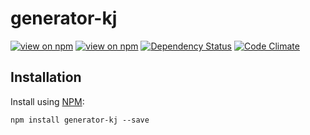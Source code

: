 # generator-kj
[![view on npm](http://img.shields.io/npm/v/generator-kj.svg)](https://www.npmjs.org/package/generator-kj)
[![view on npm](https://img.shields.io/npm/dm/generator-kj.svg)](https://www.npmjs.org/package/generator-kj)
[![Dependency Status](https://david-dm.org/ronelliott/generator-kj.svg)](https://david-dm.org/ronelliott/generator-kj)
[![Code Climate](https://codeclimate.com/github/ronelliott/generator-kj/badges/gpa.svg)](https://codeclimate.com/github/ronelliott/generator-kj)


## Installation
Install using [NPM](https://github.com/isaacs/npm):

    npm install generator-kj --save
